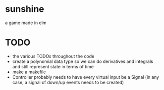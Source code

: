 # sunshine
a game made in elm 

# TODO

- the various TODOs throughout the code
- create a polynomial data type so we can do derivatives and integrals and still represent state in terms of time
- make a makefile
- Controller probably needs to have every virtual input be a Signal (in any case, a signal of down/up events needs to be created)
